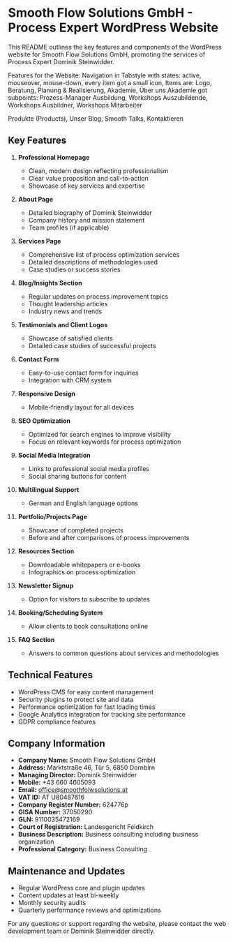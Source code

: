 # Smooth Flow Solutions GmbH - Process Expert WordPress Website

This README outlines the key features and components of the WordPress website for Smooth Flow Solutions GmbH, promoting the services of Process Expert Dominik Steinwidder.

Features for the Website: Navigation in Tabstyle with states: active, mouseover, mouse-down, every item got a small icon,
Items are: Logo, Beratung, Planung & Realisierung, Akademie, Über uns
Akademie got subpoints: Prozess-Manager Ausbildung, Workshops Auszubildende, Workshops Ausbildner, Workshops Mitarbeiter

Produkte (Products), Unser Blog, Smooth Talks, Kontaktieren

## Key Features

1. **Professional Homepage**

   - Clean, modern design reflecting professionalism
   - Clear value proposition and call-to-action
   - Showcase of key services and expertise

2. **About Page**

   - Detailed biography of Dominik Steinwidder
   - Company history and mission statement
   - Team profiles (if applicable)

3. **Services Page**

   - Comprehensive list of process optimization services
   - Detailed descriptions of methodologies used
   - Case studies or success stories

4. **Blog/Insights Section**

   - Regular updates on process improvement topics
   - Thought leadership articles
   - Industry news and trends

5. **Testimonials and Client Logos**

   - Showcase of satisfied clients
   - Detailed case studies of successful projects

6. **Contact Form**

   - Easy-to-use contact form for inquiries
   - Integration with CRM system

7. **Responsive Design**

   - Mobile-friendly layout for all devices

8. **SEO Optimization**

   - Optimized for search engines to improve visibility
   - Focus on relevant keywords for process optimization

9. **Social Media Integration**

   - Links to professional social media profiles
   - Social sharing buttons for content

10. **Multilingual Support**

    - German and English language options

11. **Portfolio/Projects Page**

    - Showcase of completed projects
    - Before and after comparisons of process improvements

12. **Resources Section**

    - Downloadable whitepapers or e-books
    - Infographics on process optimization

13. **Newsletter Signup**

    - Option for visitors to subscribe to updates

14. **Booking/Scheduling System**

    - Allow clients to book consultations online

15. **FAQ Section**
    - Answers to common questions about services and methodologies

## Technical Features

- WordPress CMS for easy content management
- Security plugins to protect site and data
- Performance optimization for fast loading times
- Google Analytics integration for tracking site performance
- GDPR compliance features

## Company Information

- **Company Name:** Smooth Flow Solutions GmbH
- **Address:** Marktstraße 46, Tür 5, 6850 Dornbirn
- **Managing Director:** Dominik Steinwidder
- **Mobile:** +43 660 4605093
- **Email:** office@smoothfolwsolutions.at
- **VAT ID:** AT U80487616
- **Company Register Number:** 624776p
- **GISA Number:** 37050290
- **GLN:** 9110035472169
- **Court of Registration:** Landesgericht Feldkirch
- **Business Description:** Business consulting including business organization
- **Professional Category:** Business Consulting

## Maintenance and Updates

- Regular WordPress core and plugin updates
- Content updates at least bi-weekly
- Monthly security audits
- Quarterly performance reviews and optimizations

For any questions or support regarding the website, please contact the web development team or Dominik Steinwidder directly.
